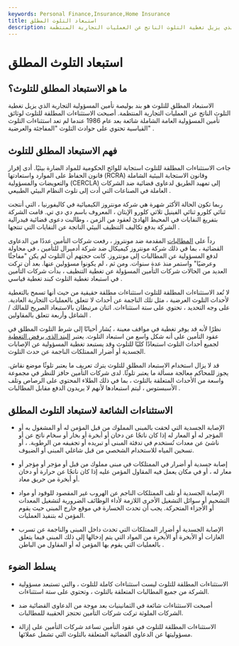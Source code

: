 ```yaml
---
keywords: Personal Finance,Insurance,Home Insurance
title: استبعاد التلوث المطلق
description: الاستبعاد المطلق للتلوث هو بند تأمين المسؤولية التجارية الذي يزيل تغطية التلوث الناتج عن العمليات التجارية المنتظمة.
---
```


# استبعاد التلوث المطلق
## ما هو الاستبعاد المطلق للتلوث؟

الاستبعاد المطلق للتلوث هو بند بوليصة تأمين المسؤولية التجارية الذي يزيل تغطية التلوث الناتج عن العمليات التجارية المنتظمة. أصبحت الاستثناءات المطلقة للتلوث لوثائق تأمين المسؤولية العامة الشاملة شائعة بعد عام 1986 عندما لم تعد استثناءات التلوث القياسية تحتوي على حوادث التلوث "المفاجئة والعرضية" .

## فهم الاستبعاد المطلق للتلوث

جاءت الاستثناءات المطلقة للتلوث استجابة للوائح الحكومية للمواد الضارة بيئيًا. أدى إقرار قانون الحفاظ على الموارد واستعادتها (RCRA) وقانون الاستجابة البيئية الشاملة والتعويضات والمسؤولية (CERCLA) إلى تمهيد الطريق لدعاوى قضائية ضد الشركات العاملة في الصناعات التي أدت إلى تلوث النظام البيئي الطبيعي .

ربما تكون الحالة الأكثر شهرة هي شركة مونتروز الكيميائية في كاليفورنيا ، التي أنتجت ثنائي كلورو ثنائي الفينيل ثلاثي كلورو الإيثان ، المعروف باسم دي دي تي. قامت الشركة بتفريغ النفايات في المحيط الهادئ لعقود من الزمن ، وطالبت دعوى قضائية فيدرالية الشركة بدفع تكاليف التنظيف البيئي الناتجة عن النفايات التي تنتجها .

رداً على [المطالبات](/insurance_claim) المقدمة ضد مونتروز ، رفعت شركات التأمين عددًا من الدعاوى القضائية ، بما في ذلك شركة مونتروز كيميكال ضد شركة أدميرال للتأمين ، في محاولة لدفع المسؤولية عن المطالبات إلى مونتروز. كانت حجتهم أن التلوث لم يكن "مفاجئًا وعرضيًا" واستمر منذ عدة سنوات. ومن ثم ، لم يكونوا مسؤولين عنها. بعد أن تركت العديد من الحالات شركات التأمين المسؤولة عن تغطية التنظيف ، بدأت شركات التأمين في استبعاد تغطية التلوث كبند تغطية قياسي .

لا تُعد الاستثناءات المطلقة للتلوث استثناءات مطلقة حقيقية من حيث أنها تسمح بالتغطية لأحداث التلوث العرضية ، مثل تلك الناجمة عن أحداث لا تتعلق بالعمليات التجارية العادية. على وجه التحديد ، تحتوي على ستة استثناءات. اثنان مرتبطان بالاستبعاد الصريح للمالك / الشاغل وأربعة تتعلق بالمقاولين .

نظرًا لأنه قد يوفر تغطية في مواقف معينة ، يُشار أحيانًا إلى شرط التلوث المطلق في عقود التأمين على أنه شكل واسع من استبعاد التلوث. يعتبر [البند الذي يرفض التغطية](/hold-harmless-clause) لجميع أحداث التلوث استبعادًا كليًا للتلوث وقد يستبعد تغطية المسؤولية عن الإصابات الجسدية أو أضرار الممتلكات الناجمة عن حدث التلوث.

قد لا يزال استخدام الاستبعاد المطلق للتلوث يترك تعريف ما يعتبر تلوثًا موضع نقاش. يجوز للمحاكم معالجة مسألة ما يعتبر تلوثًا. لدى شركات التأمين حافز للنظر في مجموعة واسعة من الأحداث المتعلقة بالتلوث ، بما في ذلك الطلاء المحتوي على الرصاص وتلف الأسبستوس ، ليتم استبعادها لأنهم لا يريدون الدفع مقابل المطالبات .

## الاستثناءات الشائعة لاستبعاد التلوث المطلق

- الإصابة الجسدية التي لحقت بالمبنى المملوك من قبل المؤمن له أو المشغول به أو المؤجر له أو المعار له إذا كان ناتجًا عن دخان أو أبخرة أو بخار أو سخام ناتج عن أو ناشئ عن معدات تُستخدم في تدفئة المبنى أو تبريده أو تجفيفه من الرطوبة. ، أو تسخين المياه للاستخدام الشخصي من قبل شاغلي المبنى أو الضيوف.

- إصابة جسدية أو أضرار في الممتلكات في مبنى مملوك من قبل أو مؤجر أو مؤجر أو معار له ، أو في مكان يعمل فيه المقاول المؤمن عليه إذا كان ناتجًا عن حرارة أو دخان أو أبخرة من حريق معاد.

- الإصابة الجسدية أو تلف الممتلكات الناجم عن الهروب غير المقصود للوقود أو مواد التشحيم أو سوائل التشغيل الأخرى اللازمة لأداء الوظائف الضرورية لتشغيل المعدات أو الأجزاء المتحركة. يجب أن تحدث الخسارة في موقع خارج المبنى حيث يقوم المؤمن له بتنفيذ العمليات.

- الإصابة الجسدية أو أضرار الممتلكات التي تحدث داخل المبنى والناجمة عن تسرب الغازات أو الأبخرة أو الأبخرة من المواد التي يتم إدخالها إلى ذلك المبنى فيما يتعلق بالعمليات التي يقوم بها المؤمن له أو المقاول من الباطن .

## يسلط الضوء

- الاستثناءات المطلقة للتلوث ليست استثناءات كاملة للتلوث ، والتي تستبعد مسؤولية الشركة من جميع المطالبات المتعلقة بالتلوث ، وتحتوي على ستة استثناءات.

- أصبحت الاستثناءات شائعة في الثمانينيات بعد موجة من الدعاوى القضائية ضد الشركات الملوثة تركت شركات التأمين تحتجز الحقيبة للمطالبات.

- الاستثناءات المطلقة للتلوث في عقود التأمين تساعد شركات التأمين على إزالة مسؤوليتها عن الدعاوى القضائية المتعلقة بالتلوث التي تشمل عملائها.

